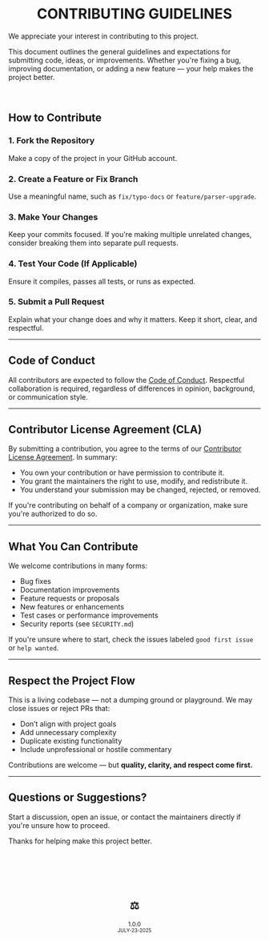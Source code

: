 <div id="top">
    <h1 align="center">CONTRIBUTING GUIDELINES</h1>
</div>
<p>We appreciate your interest in contributing to this project.</p>
<p>This document outlines the general guidelines and expectations for submitting code, ideas, or improvements. Whether you're fixing a bug, improving documentation, or adding a new feature — your help makes the project better.</p>
<br>

## How to Contribute

### 1. Fork the Repository
Make a copy of the project in your GitHub account.

### 2. Create a Feature or Fix Branch
Use a meaningful name, such as `fix/typo-docs` or `feature/parser-upgrade`.

### 3. Make Your Changes
Keep your commits focused. If you're making multiple unrelated changes, consider breaking them into separate pull requests.

### 4. Test Your Code (If Applicable)
Ensure it compiles, passes all tests, or runs as expected.

### 5. Submit a Pull Request
Explain what your change does and why it matters. Keep it short, clear, and respectful.

---

## Code of Conduct

All contributors are expected to follow the [Code of Conduct](./CODE_OF_CONDUCT.md). Respectful collaboration is required, regardless of differences in opinion, background, or communication style.

---

## Contributor License Agreement (CLA)

By submitting a contribution, you agree to the terms of our [Contributor License Agreement](../docs/legal/CLA.md). In summary:

- You own your contribution or have permission to contribute it.
- You grant the maintainers the right to use, modify, and redistribute it.
- You understand your submission may be changed, rejected, or removed.

If you're contributing on behalf of a company or organization, make sure you're authorized to do so.

---

## What You Can Contribute

We welcome contributions in many forms:

- Bug fixes
- Documentation improvements
- Feature requests or proposals
- New features or enhancements
- Test cases or performance improvements
- Security reports (see `SECURITY.md`)

If you're unsure where to start, check the issues labeled `good first issue` or `help wanted`.

---

## Respect the Project Flow

This is a living codebase — not a dumping ground or playground. We may close issues or reject PRs that:

- Don’t align with project goals
- Add unnecessary complexity
- Duplicate existing functionality
- Include unprofessional or hostile commentary

Contributions are welcome — but **quality, clarity, and respect come first.**

---

## Questions or Suggestions?

Start a discussion, open an issue, or contact the maintainers directly if you're unsure how to proceed.

Thanks for helping make this project better.


<br><br>
<div  align="center">
    <br><h2>⚖️</h2>
    <sup><span>1.0.0<span><br><sup>JULY-23-2025</sup></sup>
</div>